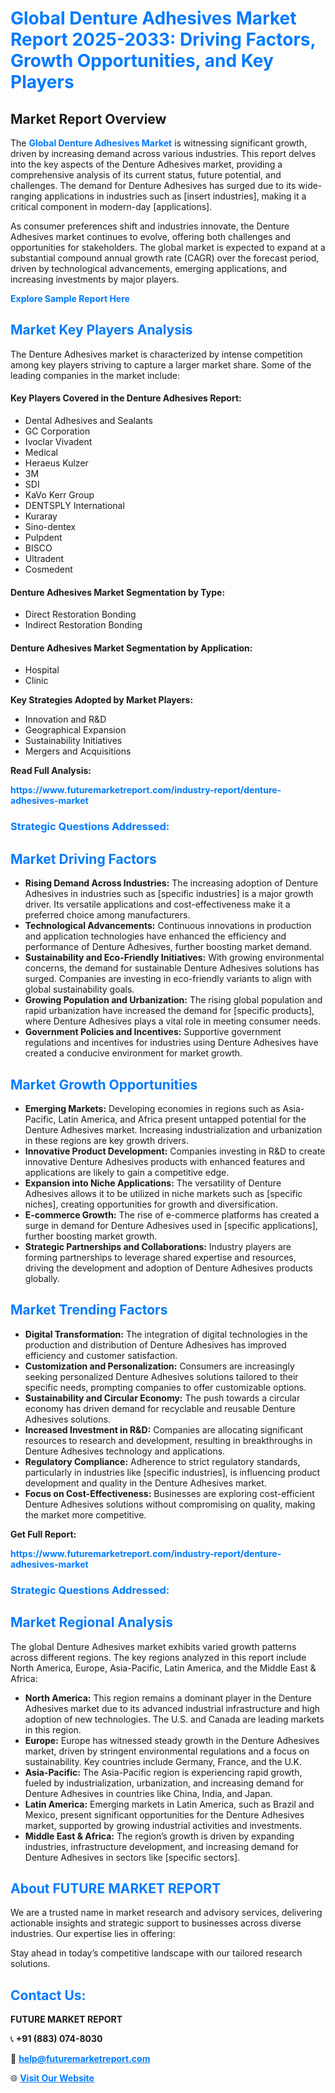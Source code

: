 <h1 style="color: #007BFF;">Global Denture Adhesives Market Report 2025-2033: Driving Factors, Growth Opportunities, and Key Players</h1>

<section id="overview">
<h2>Market Report Overview</h2>
<p>The <a href="https://www.futuremarketreport.com/industry-report/denture-adhesives-market" style="color: #007BFF; text-decoration: none;"><strong>Global Denture Adhesives Market</strong></a> is witnessing significant growth, driven by increasing demand across various industries. This report delves into the key aspects of the Denture Adhesives market, providing a comprehensive analysis of its current status, future potential, and challenges. The demand for Denture Adhesives has surged due to its wide-ranging applications in industries such as [insert industries], making it a critical component in modern-day [applications].</p>
<p>As consumer preferences shift and industries innovate, the Denture Adhesives market continues to evolve, offering both challenges and opportunities for stakeholders. The global market is expected to expand at a substantial compound annual growth rate (CAGR) over the forecast period, driven by technological advancements, emerging applications, and increasing investments by major players.</p>
</section>

<section id="overview">
<p><a href="https://www.futuremarketreport.com/request-sample/reportId=64607" style="color: #007BFF; text-decoration: none;"><strong>Explore Sample Report Here</strong></a></p>
</section>

<section id="key-players">
<h2 style="color: #007BFF;">Market Key Players Analysis</h2>
<p>The Denture Adhesives market is characterized by intense competition among key players striving to capture a larger market share. Some of the leading companies in the market include:</p>
<h4>Key Players Covered in the Denture Adhesives Report:</h4>
<ul><li>Dental Adhesives and Sealants</li><li>GC Corporation</li><li>Ivoclar Vivadent</li><li>Medical</li><li>Heraeus Kulzer</li><li>3M</li><li>SDI</li><li>KaVo Kerr Group</li><li>DENTSPLY International</li><li>Kuraray</li><li>Sino-dentex</li><li>Pulpdent</li><li>BISCO</li><li>Ultradent</li><li>Cosmedent</li></ul>
<h4>Denture Adhesives Market Segmentation by Type:</h4>
<ul><li>Direct Restoration Bonding</li><li>Indirect Restoration Bonding</li></ul>

<h4>Denture Adhesives Market Segmentation by Application:</h4>
<ul><li>Hospital</li><li>Clinic</li></ul>
<p><strong>Key Strategies Adopted by Market Players:</strong></p>
<ul>
<li>Innovation and R&D</li>
<li>Geographical Expansion</li>
<li>Sustainability Initiatives</li>
<li>Mergers and Acquisitions</li>
</ul>
</section>

<section>
<p><strong>Read Full Analysis: </strong></p><a href="https://www.futuremarketreport.com/industry-report/denture-adhesives-market" style="color: #007BFF; text-decoration: none;"><strong>https://www.futuremarketreport.com/industry-report/denture-adhesives-market</strong></a>
<h3 style="color: #007BFF;">Strategic Questions Addressed:</h3>
</section>

<section id="driving-factors">
<h2 style="color: #007BFF;">Market Driving Factors</h2>
<ul>
<li><strong>Rising Demand Across Industries:</strong> The increasing adoption of Denture Adhesives in industries such as [specific industries] is a major growth driver. Its versatile applications and cost-effectiveness make it a preferred choice among manufacturers.</li>
<li><strong>Technological Advancements:</strong> Continuous innovations in production and application technologies have enhanced the efficiency and performance of Denture Adhesives, further boosting market demand.</li>
<li><strong>Sustainability and Eco-Friendly Initiatives:</strong> With growing environmental concerns, the demand for sustainable Denture Adhesives solutions has surged. Companies are investing in eco-friendly variants to align with global sustainability goals.</li>
<li><strong>Growing Population and Urbanization:</strong> The rising global population and rapid urbanization have increased the demand for [specific products], where Denture Adhesives plays a vital role in meeting consumer needs.</li>
<li><strong>Government Policies and Incentives:</strong> Supportive government regulations and incentives for industries using Denture Adhesives have created a conducive environment for market growth.</li>
</ul>
</section>

<section id="growth-opportunities">
<h2 style="color: #007BFF;">Market Growth Opportunities</h2>
<ul>
<li><strong>Emerging Markets:</strong> Developing economies in regions such as Asia-Pacific, Latin America, and Africa present untapped potential for the Denture Adhesives market. Increasing industrialization and urbanization in these regions are key growth drivers.</li>
<li><strong>Innovative Product Development:</strong> Companies investing in R&D to create innovative Denture Adhesives products with enhanced features and applications are likely to gain a competitive edge.</li>
<li><strong>Expansion into Niche Applications:</strong> The versatility of Denture Adhesives allows it to be utilized in niche markets such as [specific niches], creating opportunities for growth and diversification.</li>
<li><strong>E-commerce Growth:</strong> The rise of e-commerce platforms has created a surge in demand for Denture Adhesives used in [specific applications], further boosting market growth.</li>
<li><strong>Strategic Partnerships and Collaborations:</strong> Industry players are forming partnerships to leverage shared expertise and resources, driving the development and adoption of Denture Adhesives products globally.</li>
</ul>
</section>

<section id="trending-factors">
<h2 style="color: #007BFF;">Market Trending Factors</h2>
<ul>
<li><strong>Digital Transformation:</strong> The integration of digital technologies in the production and distribution of Denture Adhesives has improved efficiency and customer satisfaction.</li>
<li><strong>Customization and Personalization:</strong> Consumers are increasingly seeking personalized Denture Adhesives solutions tailored to their specific needs, prompting companies to offer customizable options.</li>
<li><strong>Sustainability and Circular Economy:</strong> The push towards a circular economy has driven demand for recyclable and reusable Denture Adhesives solutions.</li>
<li><strong>Increased Investment in R&D:</strong> Companies are allocating significant resources to research and development, resulting in breakthroughs in Denture Adhesives technology and applications.</li>
<li><strong>Regulatory Compliance:</strong> Adherence to strict regulatory standards, particularly in industries like [specific industries], is influencing product development and quality in the Denture Adhesives market.</li>
<li><strong>Focus on Cost-Effectiveness:</strong> Businesses are exploring cost-efficient Denture Adhesives solutions without compromising on quality, making the market more competitive.</li>
</ul>
</section>

<section>
<p><strong>Get Full Report: </strong></p><a href="https://www.futuremarketreport.com/industry-report/denture-adhesives-market" style="color: #007BFF; text-decoration: none;"><strong>https://www.futuremarketreport.com/industry-report/denture-adhesives-market</strong></a>
<h3 style="color: #007BFF;">Strategic Questions Addressed:</h3>
</section>


<section id="regional-analysis">
<h2 style="color: #007BFF;">Market Regional Analysis</h2>
<p>The global Denture Adhesives market exhibits varied growth patterns across different regions. The key regions analyzed in this report include North America, Europe, Asia-Pacific, Latin America, and the Middle East & Africa:</p>
<ul>
<li><strong>North America:</strong> This region remains a dominant player in the Denture Adhesives market due to its advanced industrial infrastructure and high adoption of new technologies. The U.S. and Canada are leading markets in this region.</li>
<li><strong>Europe:</strong> Europe has witnessed steady growth in the Denture Adhesives market, driven by stringent environmental regulations and a focus on sustainability. Key countries include Germany, France, and the U.K.</li>
<li><strong>Asia-Pacific:</strong> The Asia-Pacific region is experiencing rapid growth, fueled by industrialization, urbanization, and increasing demand for Denture Adhesives in countries like China, India, and Japan.</li>
<li><strong>Latin America:</strong> Emerging markets in Latin America, such as Brazil and Mexico, present significant opportunities for the Denture Adhesives market, supported by growing industrial activities and investments.</li>
<li><strong>Middle East & Africa:</strong> The region’s growth is driven by expanding industries, infrastructure development, and increasing demand for Denture Adhesives in sectors like [specific sectors].</li>
</ul>
</section>

<footer>
<h2 style="color: #007BFF;">About FUTURE MARKET REPORT</h2>
<p>We are a trusted name in market research and advisory services, delivering actionable insights and strategic support to businesses across diverse industries. Our expertise lies in offering:</p>

<p>Stay ahead in today’s competitive landscape with our tailored research solutions.</p>

<h2 style="color: #007BFF;">Contact Us:</h2>
<p><strong>FUTURE MARKET REPORT</strong></p>
<p>📞 <strong>+91 (883) 074-8030</strong></p>
<p>📧 <strong><a href="mailto:help@futuremarketreport.com" style="color: #007BFF;">help@futuremarketreport.com</a></strong></p>
<p>🌐 <strong><a href="https://www.futuremarketreport.com/" style="color: #007BFF;">Visit Our Website</a></strong></p>
</footer>